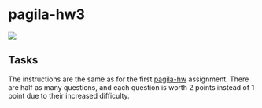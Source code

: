 # pagila-hw3
[![](https://github.com/RuiluGao/pagila-hw3/workflows/tests/badge.svg)](https://github.com/RuiluGao/pagila-hw3/actions?query=workflow%3Atests)

## Tasks

The instructions are the same as for the first [pagila-hw](https://github.com/mikeizbicki/pagila-hw) assignment.
There are half as many questions, and each question is worth 2 points instead of 1 point due to their increased difficulty.
